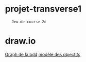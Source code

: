 # projet-transverse1
       Jeu de course 2d

# draw.io
[Graph de la bdd](https://www.draw.io/#G1HM3u5Jm_DHEvWb5QuPT6elJKHJPSvnr9)
[modèle des objectifs](https://www.draw.io/#G1pc2gVNvSXj_uxWbKKBlU1y9g3dyHINHV)       

